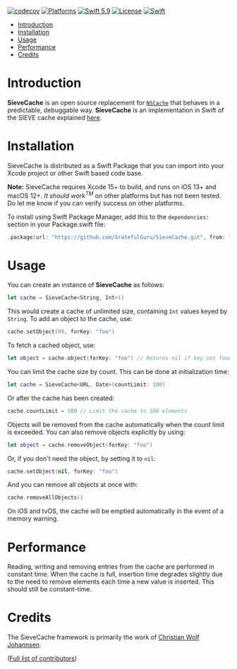 [![codecov](https://codecov.io/gh/GratefulGuru/SieveCache/graph/badge.svg?token=TDQ6YQUGAP)](https://codecov.io/gh/GratefulGuru/SieveCache)
[![Platforms](https://img.shields.io/badge/platforms-iOS%20|%20Mac%20|%20tvOS-lightgray.svg)]()
[![Swift 5.9](https://img.shields.io/badge/swift-5.9-red.svg?style=flat)](https://developer.apple.com/swift)
[![License](https://img.shields.io/badge/license-MIT-lightgrey.svg)](https://opensource.org/licenses/MIT)
[![Swift](https://github.com/GratefulGuru/SieveCache/actions/workflows/swift.yml/badge.svg)](https://github.com/GratefulGuru/SieveCache/actions/workflows/swift.yml)


- [Introduction](#introduction)
- [Installation](#installation)
- [Usage](#usage)
- [Performance](#performance)
- [Credits](#credits)


# Introduction

**SieveCache** is an open source replacement for [`NSCache`](https://developer.apple.com/library/mac/documentation/cocoa/reference/NSCache_Class/Reference/Reference.html) that behaves in a predictable, debuggable way. **SieveCache** is an implementation in Swift of the SIEVE cache explained [here](https://cachemon.github.io/SIEVE-website).


# Installation

SieveCache is distributed as a Swift Package that you can import into your Xcode project or other Swift based code base.

**Note:** SieveCache requires Xcode 15+ to build, and runs on iOS 13+ and macOS 12+. _It should work<sup>TM</sup>_ on other platforms but has not been tested. Do let me know if you can verify success on other platforms.

To install using Swift Package Manager, add this to the `dependencies:` section in your Package.swift file:

```swift
.package(url: "https://github.com/GratefulGuru/SieveCache.git", from: "1.0.0"),
```


# Usage

You can create an instance of **SieveCache** as follows:

```swift
let cache = SieveCache<String, Int>()
```

This would create a cache of unlimited size, containing `Int` values keyed by `String`. To add an object to the cache, use:

```swift
cache.setObject(99, forKey: "foo")
```

To fetch a cached object, use:

```swift
let object = cache.object(forKey: "foo") // Returns nil if key not found
```

You can limit the cache size by count. This can be done at initialization time:

```swift
let cache = SieveCache<URL, Date>(countLimit: 100)
```

Or after the cache has been created:

```swift
cache.countLimit = 100 // Limit the cache to 100 elements
```

Objects will be removed from the cache automatically when the count limit is exceeded. You can also remove objects explicitly by using:

```swift
let object = cache.removeObject(forKey: "foo")
```

Or, if you don't need the object, by setting it to `nil`:

```swift
cache.setObject(nil, forKey: "foo")
```

And you can remove all objects at once with:

```swift
cache.removeAllObjects()
```

On iOS and tvOS, the cache will be emptied automatically in the event of a memory warning.


# Performance

Reading, writing and removing entries from the cache are performed in constant time. When the cache is full, insertion time degrades slightly due to the need to remove elements each time a new value is inserted. This should still be constant-time.


# Credits

The SieveCache framework is primarily the work of [Christian Wolf Johannsen](https://github.com/GratefulGuru).

([Full list of contributors](https://github.com/GratefulGuru/SieveCache/graphs/contributors))
